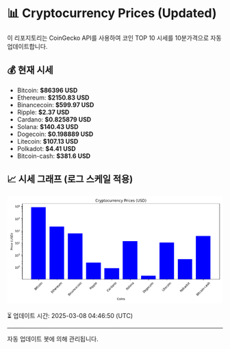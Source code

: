 
# 📊 Cryptocurrency Prices (Updated)

이 리포지토리는 CoinGecko API를 사용하여 코인 TOP 10 시세를 10분가격으로 자동 업데이트합니다.

## 💰 현재 시세
- Bitcoin: **$86396 USD**
- Ethereum: **$2150.83 USD**
- Binancecoin: **$599.97 USD**
- Ripple: **$2.37 USD**
- Cardano: **$0.825879 USD**
- Solana: **$140.43 USD**
- Dogecoin: **$0.198889 USD**
- Litecoin: **$107.13 USD**
- Polkadot: **$4.41 USD**
- Bitcoin-cash: **$381.6 USD**

## 📈 시세 그래프 (로그 스케일 적용)
![Crypto Prices](crypto_prices.png)

⏳ 업데이트 시간: 2025-03-08 04:46:50 (UTC)

---
자동 업데이트 봇에 의해 관리됩니다.
